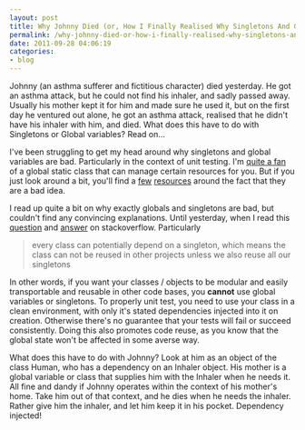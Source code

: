```yaml
---
layout: post
title: Why Johnny Died (or, How I Finally Realised Why Singletons And Global Variables Are Bad)
permalink: /why-johnny-died-or-how-i-finally-realised-why-singletons-and-global-variables-are-bad/index.html
date: 2011-09-28 04:06:19
categories:
- blog
---
```


Johnny (an asthma sufferer and fictitious character) died yesterday. He got an asthma attack, but he could not find his inhaler, and sadly passed away. Usually his mother kept it for him and made sure he used it, but on the first day he ventured out alone, he got an asthma attack, realised that he didn't have his inhaler with him, and died. What does this have to do with Singletons or Global variables? Read on...<!--break-->

I've been struggling to get my head around why singletons and global variables are bad. Particularly in the context of unit testing. I'm [quite a fan](http://stackoverflow.com/questions/228590/what-is-the-best-method-for-getting-a-database-connection-object-into-a-function/228715#228715)
of a global static class that can manage certain resources for you. But if you just look around a bit, you'll find a [few][1] [resources][2] around the fact that they are a bad idea.

I read up quite a bit on why exactly globals and singletons are bad, but couldn't find any convincing explanations. Until yesterday, when I read this [question](http://stackoverflow.com/questions/1020312/are-singletons-really-that-bad) and [answer](http://stackoverflow.com/questions/1020312/are-singletons-really-that-bad/1020384#1020384) on stackoverflow. Particularly

> every class can potentially depend on
> a singleton, which means the class can
> not be reused in other projects unless
> we also reuse all our singletons

In other words, if you want your classes / objects to be modular and easily transportable and reusable in other code bases, you **cannot** use global variables or singletons. To properly unit test, you need to use your class in a clean environment, with only it's stated dependencies injected into it on creation. Otherwise there's no guarantee that your tests will fail or succeed consistently. Doing this also promotes code reuse, as you know that the global state won't be affected in some averse way.

What does this have to do with Johnny? Look at him as an object of the class Human, who has a dependency on an Inhaler object. His mother is a global variable or class that supplies him with the Inhaler when he needs it. All fine and dandy if Johnny operates within the context of his mother's home. Take him out of that context, and he dies when he needs the inhaler. Rather give him the inhaler, and let him keep it in his pocket. Dependency injected!


  [1]: http://www.webapper.com/blog/index.php/2008/01/23/evils-of-global-variables-when-unit-testing/
  [2]: http://sebastian-bergmann.de/archives/882-Testing-Code-That-Uses-Singletons.html
